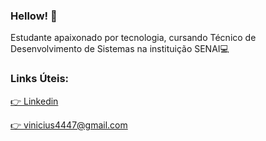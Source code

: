 ### Hellow! 👋

Estudante apaixonado por tecnologia, cursando Técnico de Desenvolvimento de Sistemas na instituição SENAI💻

### Links Úteis:
[👉 Linkedin](https://www.linkedin.com/in/vinicius-piantoni-328339186)

[👉 vinicius4447@gmail.com]()
<!--
**ViniPiantoni/ViniPiantoni** is a ✨ _special_ ✨ repository because its `README.md` (this file) appears on your GitHub profile.

Here are some ideas to get you started:

- 🔭 I’m currently working on ...
- 🌱 I’m currently learning ...
- 👯 I’m looking to collaborate on ...
- 🤔 I’m looking for help with ...
- 💬 Ask me about ...
- 📫 How to reach me: ...
- 😄 Pronouns: ...
- ⚡ Fun fact: ...
-->
